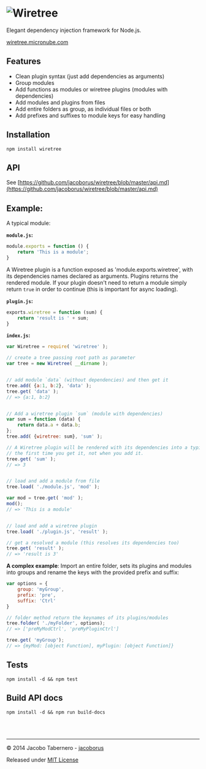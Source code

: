 ![Wiretree](https://raw.githubusercontent.com/jacoborus/wiretree/master/brand/wiretree.png 'Wiretree logo')
===========================================================================================================

Elegant dependency injection framework for Node.js.

[wiretree.micronube.com](http://wiretree.micronube.com/)


Features
--------

- Clean plugin syntax (just add dependencies as arguments)
- Group modules
- Add functions as modules or wiretree plugins (modules with dependencies)
- Add modules and plugins from files
- Add entire folders as group, as individual files or both
- Add prefixes and suffixes to module keys for easy handling


Installation
------------

```
npm install wiretree
```


API
---

See [https://github.com/jacoborus/wiretree/blob/master/api.md](https://github.com/jacoborus/wiretree/blob/master/api.md)


Example:
--------

A typical module:

**`module.js`:**
```js
module.exports = function () {
    return 'This is a module';
}
```

A Wiretree plugin is a function exposed as 'module.exports.wiretree', with its dependencies names declared as arguments. Plugins returns the rendered module. If your plugin doesn't need to return a module simply return `true` in order to continue (this is important for async loading).

**`plugin.js`:**
```js
exports.wiretree = function (sum) {
    return 'result is ' + sum;
}
```

**`index.js`:**
```js
var Wiretree = require( 'wiretree' );

// create a tree passing root path as parameter
var tree = new Wiretree( __dirname );


// add module `data` (without dependencies) and then get it
tree.add( {a:1, b:2}, 'data' );
tree.get( 'data' );
// => {a:1, b:2}


// Add a wiretree plugin `sum` (module with dependencies)
var sum = function (data) {
    return data.a + data.b;
};
tree.add( {wiretree: sum}, 'sum' );

// A Wiretree plugin will be rendered with its dependencies into a typical module
// the first time you get it, not when you add it.
tree.get( 'sum' );
// => 3


// load and add a module from file
tree.load( './module.js', 'mod' );

var mod = tree.get( 'mod' );
mod();
// => 'This is a module'


// load and add a wiretree plugin
tree.load( './plugin.js', 'result' );

// get a resolved a module (this resolves its dependencies too)
tree.get( 'result' );
// => 'result is 3'
```

**A complex example**:
Import an entire folder, sets its plugins and modules into groups and rename the keys with the provided prefix and suffix:

```js
var options = {
    group: 'myGroup',
    prefix: 'pre',
    suffix: 'Ctrl'
}

// folder method return the keynames of its plugins/modules
tree.folder( './myFolder', options);
// => ['preMyModCtrl', 'preMyPluginCtrl']

tree.get( 'myGroup');
// => {myMod: [object Function], myPlugin: [object Function]}
```



Tests
-----

```
npm install -d && npm test
```

Build API docs
--------------

```
npm install -d && npm run build-docs
```

<br><br>

---

© 2014 Jacobo Tabernero - [jacoborus](https://github.com/jacoborus)

Released under [MIT License](https://raw.github.com/jacoborus/wiretree/master/LICENSE)
